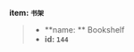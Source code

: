 <!-- BEGIN_AUTOGEN: do NOT edit in this block -->

**item: `书架`**

> * **name: ** Bookshelf
> * **id: `144`**

<!-- END_AUTOGEN-->
